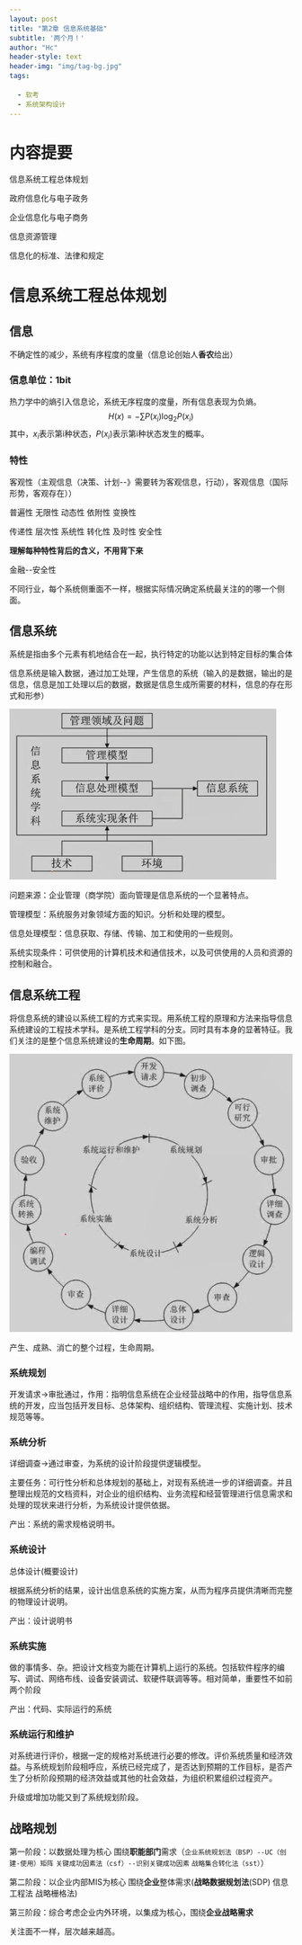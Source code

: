 ```yaml
---
layout: post
title: "第2章 信息系统基础"
subtitle: '两个月！'
author: "Hc"
header-style: text
header-img: "img/tag-bg.jpg"
tags:

  - 软考
  - 系统架构设计
---
```


<head>
    <script src="https://cdn.mathjax.org/mathjax/latest/MathJax.js?config=TeX-AMS-MML_HTMLorMML" type="text/javascript"></script>
    <script type="text/x-mathjax-config">
        MathJax.Hub.Config({
            tex2jax: {
            skipTags: ['script', 'noscript', 'style', 'textarea', 'pre'],
            inlineMath: [['$','$']]
            }
        });
    </script>
</head>

# 内容提要

信息系统工程总体规划 

政府信息化与电子政务 

企业信息化与电子商务 

信息资源管理

信息化的标准、法律和规定



# 信息系统工程总体规划 

## **信息**

不确定性的减少，系统有序程度的度量（信息论创始人**香农**给出）

### 信息单位：1bit

热力学中的熵引入信息论，系统无序程度的度量，所有信息表现为负熵。
$$
H(x) = -\sum P(x_i)\log_2P(x_i)
$$
其中，$x_i$表示第i种状态，$P(x_i)$表示第i种状态发生的概率。

### 特性

客观性（主观信息（决策、计划--》需要转为客观信息，行动），客观信息（国际形势，客观存在）） 

普遍性 无限性 动态性 依附性 变换性 

传递性 层次性 系统性 转化性 及时性 安全性

**理解每种特性背后的含义，不用背下来**

金融--安全性

不同行业，每个系统侧重面不一样，根据实际情况确定系统最关注的的哪一个侧面。



## 信息系统

系统是指由多个元素有机地结合在一起，执行特定的功能以达到特定目标的集合体 

信息系统是输入数据，通过加工处理，产生信息的系统（输入的是数据，输出的是信息，信息是加工处理以后的数据，数据是信息生成所需要的材料，信息的存在形式和形参）

![1566338563942](PIC/1566338563942.png)

问题来源：企业管理（商学院）面向管理是信息系统的一个显著特点。

管理模型：系统服务对象领域方面的知识。分析和处理的模型。

信息处理模型：信息获取、存储、传输、加工和使用的一些规则。

系统实现条件：可供使用的计算机技术和通信技术，以及可供使用的人员和资源的控制和融合。



## 信息系统工程

将信息系统的建设以系统工程的方式来实现。用系统工程的原理和方法来指导信息系统建设的工程技术学科。是系统工程学科的分支。同时具有本身的显著特征。我们关注的是整个信息系统建设的**生命周期**。如下图。

![1566339090700](PIC/1566339090700.png)

产生、成熟、消亡的整个过程，生命周期。

### 系统规划

开发请求->审批通过，作用：指明信息系统在企业经营战略中的作用，指导信息系统的开发，应当包括开发目标、总体架构、组织结构、管理流程、实施计划、技术规范等等。 

### 系统分析

详细调查->通过审查，为系统的设计阶段提供逻辑模型。

主要任务：可行性分析和总体规划的基础上，对现有系统进一步的详细调查。并且整理出规范的文档资料，对企业的组织结构、业务流程和经营管理进行信息需求和处理的现状来进行分析，为系统设计提供依据。

产出：系统的需求规格说明书。

### 系统设计

总体设计(概要设计)

根据系统分析的结果，设计出信息系统的实施方案，从而为程序员提供清晰而完整的物理设计说明。

产出：设计说明书

### 系统实施

做的事情多、杂。把设计文档变为能在计算机上运行的系统。包括软件程序的编写、调试、网络布线、设备安装调试、软硬件联调等等。相对简单，重要性不如前两个阶段 

产出：代码、实际运行的系统

### 系统运行和维护

对系统进行评价，根据一定的规格对系统进行必要的修改。评价系统质量和经济效益。与系统规划阶段相呼应，系统已经完成了，是否达到预期的工作目标，是否产生了分析阶段预期的经济效益或其他的社会效益，为组织积累组织过程资产。

升级或增加功能又到了系统规划阶段。



## 战略规划

第一阶段：以数据处理为核心 围绕**职能部门**需求（`企业系统规划法（BSP）--UC（创建-使用）矩阵` `关键成功因素法（csf）--识别关键成功因素` `战略集合转化法（sst）`）

第二阶段：以企业内部MIS为核心 围绕**企业**整体需求(**战略数据规划法**(SDP)  信息工程法 战略栅格法)

第三阶段：综合考虑企业内外环境，以集成为核心，围绕**企业战略需求**

关注面不一样，层次越来越高。